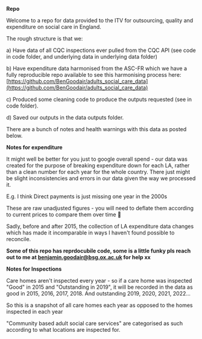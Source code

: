 **Repo**

Welcome to a repo for data provided to the ITV for outsourcing, quality and expenditure on social care in England.

The rough structure is that we:

a) Have data of all CQC inspections ever pulled from the CQC API (see code in code folder, and underlying data in underlying data folder)

b) Have expenditure data harmonised from the ASC-FR which we have a fully reproducible repo available to see this harmonising process here: [https://github.com/BenGoodair/adults_social_care_data](https://github.com/BenGoodair/adults_social_care_data)

c) Produced some cleaning code to produce the outputs requested (see in code folder).

d) Saved our outputs in the data outputs folder.

There are a bunch of notes and health warnings with this data as posted below.

**Notes for expenditure**

It might well be better for you just to google overall spend - our data was created for the purpose of breaking expenditure down for each LA, rather than a clean number for each year for the whole country.
There just might be slight inconsistencies and errors in our data given the way we processed it.

E.g.  I think Direct payments is just missing one year in the 2000s

These are raw unadjusted figures - you will need to deflate them according to current prices to compare them over time 🙂 

Sadly, before and after 2015, the collection of LA expenditure data changes which has made it incomparable in ways I haven't found possible to reconcile.

**Some of this repo has reprdocubile code, some is a little funky pls reach out to me at benjamin.goodair@bsg.ox.ac.uk for help xx**

**Notes for Inspections**

Care homes aren't inspected every year - so if a care home was inspected "Good" in 2015 and "Outstanding in 2019", it will be recorded in the data as good in 2015, 2016, 2017, 2018. And outstanding 2019, 2020, 2021, 2022...

So this is a snapshot of all care homes each year as opposed to the homes inspected in each year

"Community based adult social care services" are categorised as such according to what locations are inspected for.
